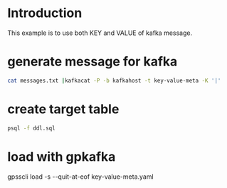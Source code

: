 # Introduction
This example is to use both KEY and VALUE of kafka message.


# generate message for kafka
```bash
cat messages.txt |kafkacat -P -b kafkahost -t key-value-meta -K '|'
```

# create target table
```bash
psql -f ddl.sql
```

# load with gpkafka
gpsscli load -s --quit-at-eof key-value-meta.yaml
